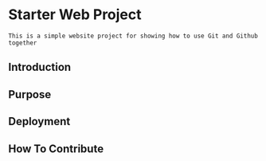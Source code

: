 # Starter Web Project
	This is a simple website project for showing how to use Git and Github together
## Introduction

## Purpose

## Deployment

## How To Contribute